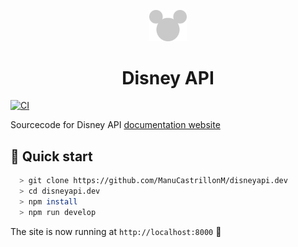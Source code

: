<p align="center">
  <a href="https://www.disneyapi.dev">
    <img src="./src/images/mickey-silhouette.svg" width="60" />
  </a>
</p>
<h1 align="center">
  Disney API
</h1>

[![CI](https://github.com/ManuCastrillonM/disneyapi.dev/actions/workflows/main.yml/badge.svg)](https://github.com/ManuCastrillonM/disneyapi.dev/actions/workflows/main.yml)

Sourcecode for Disney API [documentation website](https://www.disneyapi.dev)

## 🚀 Quick start

```bash
  > git clone https://github.com/ManuCastrillonM/disneyapi.dev
  > cd disneyapi.dev
  > npm install
  > npm run develop
```

The site is now running at `http://localhost:8000` 🎉
